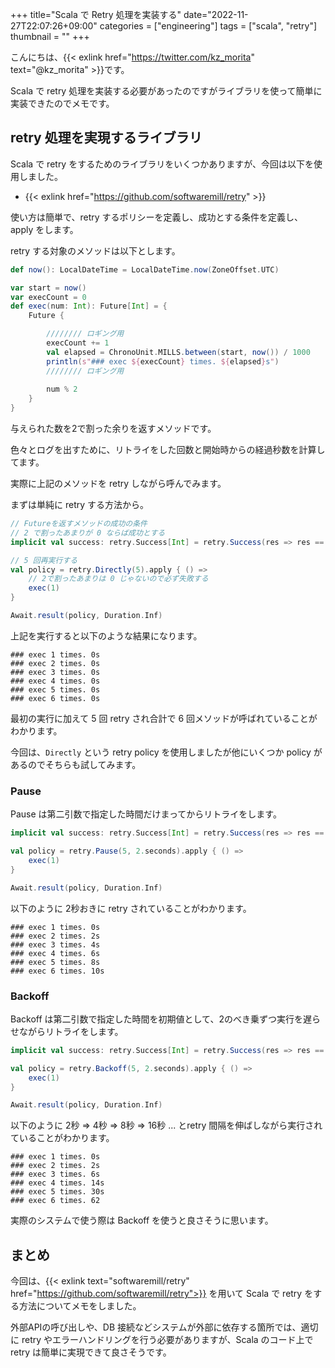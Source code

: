 +++
title="Scala で Retry 処理を実装する"
date="2022-11-27T22:07:26+09:00"
categories = ["engineering"]
tags = ["scala", "retry"]
thumbnail = ""
+++

こんにちは、{{< exlink href="https://twitter.com/kz_morita" text="@kz_morita" >}}です。

Scala で retry 処理を実装する必要があったのですがライブラリを使って簡単に実装できたのでメモです。

## retry 処理を実現するライブラリ

Scala で retry をするためのライブラリをいくつかありますが、今回は以下を使用しました。

- {{< exlink href="https://github.com/softwaremill/retry" >}}

使い方は簡単で、retry するポリシーを定義し、成功とする条件を定義し、apply をします。

retry する対象のメソッドは以下とします。

```scala
def now(): LocalDateTime = LocalDateTime.now(ZoneOffset.UTC)

var start = now()
var execCount = 0
def exec(num: Int): Future[Int] = {
    Future {

        //////// ロギング用
        execCount += 1
        val elapsed = ChronoUnit.MILLS.between(start, now()) / 1000
        println(s"### exec ${execCount} times. ${elapsed}s")
        //////// ロギング用
        
        num % 2
    }
}
```

与えられた数を2で割った余りを返すメソッドです。

色々とログを出すために、リトライをした回数と開始時からの経過秒数を計算してます。


実際に上記のメソッドを retry しながら呼んでみます。

まずは単純に retry する方法から。

```scala
// Futureを返すメソッドの成功の条件
// 2 で割ったあまりが 0 ならば成功とする
implicit val success: retry.Success[Int] = retry.Success(res => res == 0)

// 5 回再実行する
val policy = retry.Directly(5).apply { () =>
    // 2で割ったあまりは 0 じゃないので必ず失敗する
    exec(1)
}

Await.result(policy, Duration.Inf)
```

上記を実行すると以下のような結果になります。

```
### exec 1 times. 0s
### exec 2 times. 0s
### exec 3 times. 0s
### exec 4 times. 0s
### exec 5 times. 0s
### exec 6 times. 0s
```

最初の実行に加えて 5 回 retry され合計で 6 回メソッドが呼ばれていることがわかります。

今回は、`Directly` という retry policy を使用しましたが他にいくつか policy があるのでそちらも試してみます。

### Pause

Pause は第二引数で指定した時間だけまってからリトライをします。

```scala
implicit val success: retry.Success[Int] = retry.Success(res => res == 0)

val policy = retry.Pause(5, 2.seconds).apply { () =>
    exec(1)
}

Await.result(policy, Duration.Inf)
```

以下のように 2秒おきに retry されていることがわかります。
```
### exec 1 times. 0s
### exec 2 times. 2s
### exec 3 times. 4s
### exec 4 times. 6s
### exec 5 times. 8s
### exec 6 times. 10s
```

### Backoff

Backoff は第二引数で指定した時間を初期値として、2のべき乗ずつ実行を遅らせながらリトライをします。

```scala
implicit val success: retry.Success[Int] = retry.Success(res => res == 0)

val policy = retry.Backoff(5, 2.seconds).apply { () =>
    exec(1)
}

Await.result(policy, Duration.Inf)
```

以下のように 2秒 => 4秒 => 8秒 => 16秒 ... とretry 間隔を伸ばしながら実行されていることがわかります。
```
### exec 1 times. 0s
### exec 2 times. 2s
### exec 3 times. 6s
### exec 4 times. 14s
### exec 5 times. 30s
### exec 6 times. 62
```

実際のシステムで使う際は Backoff を使うと良さそうに思います。

## まとめ

今回は、{{< exlink text="softwaremill/retry" href="https://github.com/softwaremill/retry">}} を用いて Scala で retry をする方法についてメモをしました。

外部APIの呼び出しや、DB 接続などシステムが外部に依存する箇所では、適切に retry やエラーハンドリングを行う必要がありますが、Scala のコード上で retry は簡単に実現できて良さそうです。
